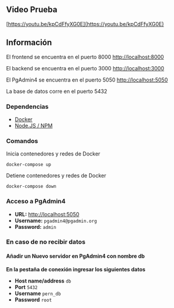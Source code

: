 ## Video Prueba
[https://youtu.be/kpCdFfyXG0E](https://youtu.be/kpCdFfyXG0E)

## Información

El frontend se encuentra en el puerto 8000
[http://localhost:8000](http://localhost:8000)

El backend se encuentra en el puerto 3000
[http://localhost:3000](http://localhost:3000)

El PgAdmin4 se encuentra en el puerto 5050
[http://localhost:5050](http://localhost:5050)

La base de datos corre en el puerto 5432

### Dependencias
- [Docker](https://docs.docker.com/get-docker/)
- [Node.JS / NPM](https://nodejs.org/en/download/)

### Comandos

Inicia contenedores y redes de Docker

```
docker-compose up
```
Detiene contenedores y redes de Docker

```
docker-compose down
```

### Acceso a PgAdmin4

- **URL:** [http://localhost:5050](http://localhost:5050)
- **Username:** `pgadmin4@pgadmin.org`
- **Password:** `admin`

### En caso de no recibir datos
#### Añadir un Nuevo servidor en PgAdmin4 con nombre db
**En la pestaña de conexión ingresar los siguientes datos** 

- **Host name/address** `db`
- **Port** `5432`
- **Username** `pern_db`
- **Password** `root`

